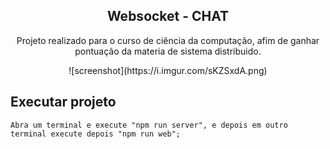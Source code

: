 <p align="center">
  <h2 align="center">
    Websocket - CHAT
  </h2>
  <p align="center">
    Projeto realizado para o curso de ciência da computação, afim de ganhar pontuação da materia de sistema distribuido.
  </p>
</p>

<div align="center">
    ![screenshot](https://i.imgur.com/sKZSxdA.png)
</div>


## Executar projeto

    Abra um terminal e execute "npm run server", e depois em outro terminal execute depois "npm run web";
